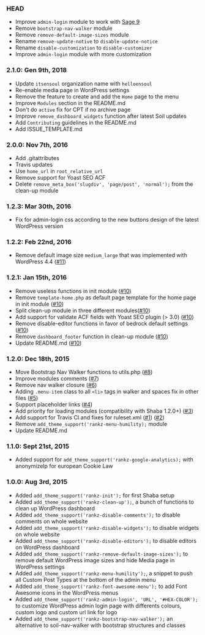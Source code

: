 ### HEAD
* Improve `admin-login` module to work with [Sage 9](https://github.com/roots/sage)
* Remove `bootstrap-nav-walker` module
* Remove `remove-default-image-sizes` module
* Rename `remove-update-notive` to `disable-update-notice`
* Rename `disable-customization` to `disable-customizer`
* Improve `admin-login` module with more customization

### 2.1.0: Gen 9th, 2018
* Update `itsensoul` organization name with `helloensoul`
* Re-enable media page in WordPress settings
* Remove the feature to create and add the `Home` page to the menu
* Improve `Modules` section in the README.md
* Don't do `active` fix for CPT if no archive page
* Improve `remove_dashboard_widgets` function after latest Soil updates
* Add `Contributing` guidelines in the README.md
* Add ISSUE_TEMPLATE.md

### 2.0.0: Nov 7th, 2016
* Add .gitattributes
* Travis updates
* Use `home_url` in `root_relative_url`
* Remove support for Yoast SEO ACF
* Delete `remove_meta_box('slugdiv', 'page/post', 'normal');` from the clean-up module

### 1.2.3: Mar 30th, 2016
* Fix for admin-login css according to the new buttons design of the latest WordPress version

### 1.2.2: Feb 22nd, 2016
* Remove default image size `medium_large` that was implemented with WordPress 4.4 ([#11](https://github.com/helloensoul/rankz/issues/11))

### 1.2.1: Jan 15th, 2016
* Remove useless functions in init module ([#10](https://github.com/helloensoul/rankz/issues/10))
* Remove `template-home.php` as default page template for the home page in init module ([#10](https://github.com/helloensoul/rankz/issues/10))
* Split clean-up module in three different modules([#10](https://github.com/helloensoul/rankz/issues/10))
* Add support for validate ACF fields with Yoast SEO plugin (> 3.0) ([#10](https://github.com/helloensoul/rankz/issues/10))
* Remove disable-editor functions in favor of bedrock default settings ([#10](https://github.com/helloensoul/rankz/issues/10))
* Remove `dashboard_footer` function in clean-up module ([#10](https://github.com/helloensoul/rankz/issues/10))
* Update README.md ([#10](https://github.com/helloensoul/rankz/issues/10))

### 1.2.0: Dec 18th, 2015
* Move Bootstrap Nav Walker functions to utils.php ([#8](https://github.com/helloensoul/rankz/issues/8))
* Improve modules comments ([#7](https://github.com/helloensoul/rankz/issues/7))
* Remove nav walker closure ([#6](https://github.com/helloensoul/rankz/issues/6))
* Adding `.menu-item` class to all `<li>` tags in walker and spaces fix in other files ([#5](https://github.com/helloensoul/rankz/issues/5))
* Support placeholder links ([#4](https://github.com/helloensoul/rankz/issues/4))
* Add priority for loading modules (compatibility with Shaba 1.2.0+) ([#3](https://github.com/helloensoul/rankz/issues/3))
* Add support for Travis CI and fixes for ruleset.xml ([#1](https://github.com/helloensoul/rankz/issues/1)) ([#2](https://github.com/helloensoul/rankz/issues/2))
* Remove `add_theme_support('rankz-menu-humility);` module
* Update README.md

### 1.1.0: Sept 21st, 2015
* Added support for `add_theme_support('rankz-google-analytics);` with anonymizeIp for european Cookie Law

### 1.0.0: Aug 3rd, 2015
* Added `add_theme_support('rankz-init');` for first Shaba setup
* Added `add_theme_support('rankz-clean-up');`, a bunch of functions to clean up WordPress dashboard
* Added `add_theme_support('rankz-disable-comments');` to disable comments on whole website
* Added `add_theme_support('rankz-disable-widgets');` to disable widgets on whole website
* Added `add_theme_support('rankz-disable-editors');` to disable editors on WordPress dashboard
* Added `add_theme_support('rankz-remove-default-image-sizes');` to remove default WordPress image sizes and hide Media page in WordPress settings
* Added `add_theme_support('rankz-menu-humility');`, a snippet to push all Custom Post Types at the bottom of the admin menu
* Added `add_theme_support('rankz-font-awesome-menu');` to add Font Awesome icons in the WordPress menus
* Added `add_theme_support('rankz-admin-login', 'URL', '#HEX-COLOR');` to customize WordPress admin login page with differents colours, custom logo and custom url link for logo
* Added `add_theme_support('rankz-bootstrap-nav-walker');` an alternative to soil-nav-walker with bootstrap structures and classes
